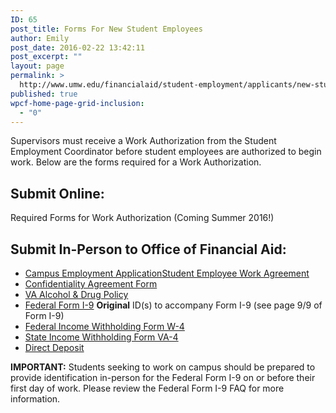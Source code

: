 ```yaml
---
ID: 65
post_title: Forms For New Student Employees
author: Emily
post_date: 2016-02-22 13:42:11
post_excerpt: ""
layout: page
permalink: >
  http://www.umw.edu/financialaid/student-employment/applicants/new-student-employees/
published: true
wpcf-home-page-grid-inclusion:
  - "0"
---
```

Supervisors must receive a Work Authorization from the Student Employment Coordinator before student employees are authorized to begin work. Below are the forms required for a Work Authorization.
<h2>Submit Online:</h2>
Required Forms for Work Authorization (Coming Summer 2016!)
<h2>Submit In-Person to Office of Financial Aid:</h2>
<ul>
	<li><a href="http://www.umw.edu/financialaid/wp-content/uploads/sites/31/2016/02/CampusEmploymentApplication.pdf" rel="">Campus Employment Application</a><a href="http://www.umw.edu/financialaid/wp-content/uploads/sites/31/2016/02/Work-Agreement.pdf" rel="">Student Employee Work Agreement</a></li>
	<li><a href="http://www.umw.edu/financialaid/wp-content/uploads/sites/31/2016/02/Confidentiality-Agreement.pdf" rel="">Confidentiality Agreement Form</a></li>
	<li><a href="http://www.umw.edu/documents/document/i-9-employment-v/">VA Alcohol &amp; Drug Policy</a></li>
	<li><a href="http://www.umw.edu/documents/document/i-9-employment-v/">Federal Form I-9</a> <strong>Original</strong> ID(s) to accompany Form I-9 (see page 9/9 of Form I-9)</li>
	<li><a href="http://www.irs.gov/pub/irs-pdf/fw4.pdf">Federal Income Withholding Form W-4</a></li>
	<li><a href="http://www.umw.edu/documents/document/va-4/">State Income Withholding Form VA-4</a></li>
	<li><a href="http://adminfinance.umw.edu/financialaid/files/2011/09/Direct-Deposit-Form-1-10.pdf">Direct Deposit</a></li>
</ul>
<strong>IMPORTANT:</strong> Students seeking to work on campus should be prepared to provide identification in-person for the Federal Form I-9 on or before their first day of work. Please review the Federal Form I-9 FAQ for more information.